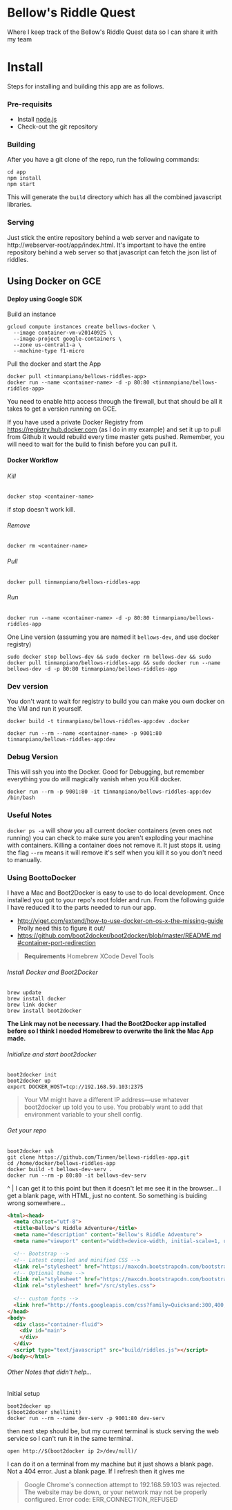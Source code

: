 Bellow's Riddle Quest
=====================

Where I keep track of the Bellow's Riddle Quest data so I can share it with my team

# Install

Steps for installing and building this app are as follows.

### Pre-requisits

* Install [node.js](http://nodejs.org/)
* Check-out the git repository

### Building

After you have a git clone of the repo, run the following commands:

	cd app
    npm install
    npm start

This will generate the ``build`` directory which has all the combined javascript libraries.

### Serving

Just stick the entire repository behind a web server and navigate to http://webserver-root/app/index.html.  It's important to have the entire repository behind a web server so that javascript can fetch the json list of riddles.


## Using Docker on GCE

#### Deploy using Google SDK

Build an instance
```
gcloud compute instances create bellows-docker \
  --image container-vm-v20140925 \
  --image-project google-containers \
  --zone us-central1-a \
  --machine-type f1-micro
```

Pull the docker and start the App
```
docker pull <tinmanpiano/bellows-riddles-app>
docker run --name <container-name> -d -p 80:80 <tinmanpiano/bellows-riddles-app>
```

You need to enable http access through the firewall, but that should be all it takes to get a version running on GCE.

If you have used a private Docker Registry from https://registry.hub.docker.com (as I do in my example) and set it up to pull from Github it would rebuild every time master gets pushed. Remember, you will need to wait for the build to finish before you can pull it.

#### Docker Workflow

###### Kill 
```
docker stop <container-name>
```
if stop doesn't work kill.

###### Remove
```
docker rm <container-name>
```

###### Pull 
```
docker pull tinmanpiano/bellows-riddles-app
```

###### Run
```
docker run --name <container-name> -d -p 80:80 tinmanpiano/bellows-riddles-app 
```

One Line version (assuming you are named it `bellows-dev`, and use docker registry)
```
sudo docker stop bellows-dev && sudo docker rm bellows-dev && sudo docker pull tinmanpiano/bellows-riddles-app && sudo docker run --name bellows-dev -d -p 80:80 tinmanpiano/bellows-riddles-app
```

### Dev version
You don't want to wait for registry to build you can make you own docker on the VM and run it yourself.
```
docker build -t tinmanpiano/bellows-riddles-app:dev .docker

docker run --rm --name <container-name> -p 9001:80 tinmanpiano/bellows-riddles-app:dev 
```


### Debug Version
This will ssh you into the Docker. Good for Debugging, but remember everything you do will magically vanish when you Kill docker. 

```
docker run --rm -p 9001:80 -it tinmanpiano/bellows-riddles-app:dev /bin/bash
```

### Useful Notes

`docker ps -a` will show you all current docker containers (even ones not running) you can check to make sure you aren't exploding your machine with containers. Killing a container does not remove it. It just stops it. using the flag `--rm` means it will remove it's self when you kill it so you don't need to manually.

### Using BoottoDocker
I have a Mac and Boot2Docker is easy to use to do local development.
Once installed you got to your repo's root folder and run. From the following guide I have reduced it to the parts needed to run our app.

* http://viget.com/extend/how-to-use-docker-on-os-x-the-missing-guide
Prolly need this to figure it out/
* https://github.com/boot2docker/boot2docker/blob/master/README.md#container-port-redirection


>**Requirements**
>Homebrew
>XCode Devel Tools

###### Install Docker and Boot2Docker

```shell
brew update
brew install docker
brew link docker
brew install boot2docker
```
**The Link may not be necessary. I had the Boot2Docker app installed before so I think I needed Homebrew to overwrite the link the Mac App made.**

###### Initialize and start boot2docker

```shell
boot2docker init
boot2docker up
export DOCKER_HOST=tcp://192.168.59.103:2375
```
>Your VM might have a different IP address—use whatever boot2docker up told you to use. You probably want to add that environment variable to your shell config.

###### Get your repo

```shell
boot2docker ssh
git clone https://github.com/Tinmen/bellows-riddles-app.git
cd /home/docker/bellows-riddles-app
docker build -t bellows-dev-serv .
docker run --rm -p 80:80 -it bellows-dev-serv
```

^
| I can get it to this point but then it doesn't let me see it in the browser...
I get a blank page, with HTML, just no content. So something is buiding wrong somewhere...

```html
<html><head>
  <meta charset="utf-8">
  <title>Bellow's Riddle Adventure</title>
  <meta name="description" content="Bellow's Riddle Adventure">
  <meta name="viewport" content="width=device-width, initial-scale=1, user-scalable=0">

  <!-- Bootstrap -->
  <!-- Latest compiled and minified CSS -->
  <link rel="stylesheet" href="https://maxcdn.bootstrapcdn.com/bootstrap/3.2.0/css/bootstrap.min.css">
  <!-- Optional theme -->
  <link rel="stylesheet" href="https://maxcdn.bootstrapcdn.com/bootstrap/3.2.0/css/bootstrap-theme.min.css">
  <link rel="stylesheet" href="/src/styles.css">
    
  <!-- custom fonts -->
  <link href="http://fonts.googleapis.com/css?family=Quicksand:300,400,700|Pacifico" rel="stylesheet" type="text/css">
</head>
<body>
  <div class="container-fluid">
    <div id="main">
    </div>
  </div>
  <script type="text/javascript" src="build/riddles.js"></script>
</body></html>
```


###### Other Notes that didn't help...
Initial setup
```shell
boot2docker up
$(boot2docker shellinit)
docker run --rm --name dev-serv -p 9001:80 dev-serv
```
then next step should be, but my current terminal is stuck serving the web service so I can't run it in the same terminal.
```
open http://$(boot2docker ip 2>/dev/null)/
```
I can do it on a terminal from my machine but it just shows a blank page. Not a 404 error. Just a blank page. If I refresh then it gives me
>Google Chrome's connection attempt to 192.168.59.103 was rejected. The website may be down, or your network may not be properly configured.
>Error code: ERR_CONNECTION_REFUSED
